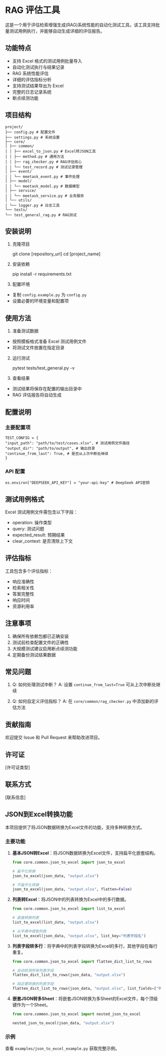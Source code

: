 # RAG 评估工具

这是一个用于评估检索增强生成(RAG)系统性能的自动化测试工具。该工具支持批量测试用例执行，并能够自动生成详细的评估报告。

## 功能特点

- 支持 Excel 格式的测试用例批量导入
- 自动化测试执行与结果记录
- RAG 系统性能评估
- 详细的评估指标分析
- 支持测试结果导出为 Excel
- 完整的日志记录系统
- 断点续测功能

## 项目结构

    project/
    ├── config.py # 配置文件
    ├── settings.py # 系统设置
    ├── core/
    │ ├── common/
    │ │ ├── excel_to_json.py # Excel转JSON工具
    │ │ ├── method.py # 通用方法
    │ │ ├── rag_checker.py # RAG评估核心
    │ │ └── test_record.py # 测试记录管理
    │ ├── event/
    │ │ └── meetask_event.py # 事件处理
    │ ├── model/
    │ │ └── meetask_model.py # 数据模型
    │ ├── service/
    │ │ └── meetask_service.py # 业务服务
    │ └── utils/
    │ └── logger.py # 日志工具
    └── tests/
    └── test_general_rag.py # RAG测试

## 安装说明

1. 克隆项目

    git clone [repository_url]
    cd [project_name]

2. 安装依赖

    pip install -r requirements.txt

3. 配置环境

- 复制 `config.example.py` 为 `config.py`
- 设置必要的环境变量和配置项

## 使用方法

1. 准备测试数据

- 按照模板格式准备 Excel 测试用例文件
- 将测试文件放置在指定目录

2. 运行测试

    pytest tests/test_general.py -v

3. 查看结果

- 测试结果将保存在配置的输出目录中
- RAG 评估报告将自动生成

## 配置说明

### 主要配置项

    TEST_CONFIG = {
    "input_path": "path/to/test/cases.xlsx", # 测试用例文件路径
    "output_dir": "path/to/output", # 输出目录
    "continue_from_last": True, # 是否从上次中断处继续
    }

### API 配置

    os.environ["DEEPSEEK_API_KEY"] = "your-api-key" # DeepSeek API密钥

## 测试用例格式

Excel 测试用例文件需包含以下字段：

- operation: 操作类型
- query: 测试问题
- expected_result: 预期结果
- clear_context: 是否清除上下文

## 评估指标

工具包含多个评估指标：

- 响应准确性
- 检索相关性
- 答案完整性
- 响应时间
- 资源利用率

## 注意事项

1. 确保所有依赖包都已正确安装
2. 测试前检查配置文件的正确性
3. 大规模测试建议启用断点续测功能
4. 定期备份测试结果数据

## 常见问题

1. Q: 如何处理测试中断？
   A: 设置 `continue_from_last=True` 可从上次中断处继续

2. Q: 如何自定义评估指标？
   A: 在 `core/common/rag_checker.py` 中添加新的评估方法

## 贡献指南

欢迎提交 Issue 和 Pull Request 来帮助改进项目。

## 许可证

[许可证类型]

## 联系方式

[联系信息]

## JSON到Excel转换功能

本项目提供了将JSON数据转换为Excel文件的功能，支持多种转换方式。

### 主要功能

1. **基本JSON转Excel**：将JSON数据转换为Excel文件，支持扁平化嵌套结构。
   ```python
   from core.common.json_to_excel import json_to_excel
   
   # 扁平化转换
   json_to_excel(json_data, "output.xlsx")
   
   # 不扁平化转换
   json_to_excel(json_data, "output.xlsx", flatten=False)
   ```

2. **列表转Excel**：将JSON中的列表转换为Excel中的多行数据。
   ```python
   from core.common.json_to_excel import list_to_excel
   
   # 直接转换列表
   list_to_excel(list_data, "output.xlsx")
   
   # 从字典中提取列表
   list_to_excel(json_data, "output.xlsx", list_key="列表字段名")
   ```

3. **列表字段转多行**：将字典中的列表字段转换为Excel的多行，其他字段在每行重复。
   ```python
   from core.common.json_to_excel import flatten_dict_list_to_rows
   
   # 自动检测所有列表字段
   flatten_dict_list_to_rows(json_data, "output.xlsx")
   
   # 指定要转换的列表字段
   flatten_dict_list_to_rows(json_data, "output.xlsx", list_fields=["列表字段1", "列表字段2"])
   ```

4. **嵌套JSON转多Sheet**：将嵌套JSON转换为多Sheet的Excel文件，每个顶级键作为一个Sheet。
   ```python
   from core.common.json_to_excel import nested_json_to_excel
   
   nested_json_to_excel(json_data, "output.xlsx")
   ```

### 示例

查看 `examples/json_to_excel_example.py` 获取完整示例。
